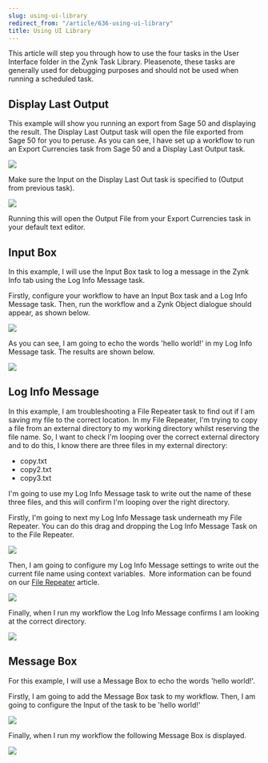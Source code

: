 ```yaml
---
slug: using-ui-library
redirect_from: "/article/636-using-ui-library"
title: Using UI Library
---
```

 This article will step you through how to use the four tasks in the User Interface folder in the Zynk Task Library. Pleasenote, these tasks are generally used for debugging purposes and should not be used when running a scheduled task.        

## Display Last Output
This example will show you running an export from Sage 50 and displaying the result. The Display Last Output task will open            the file exported from Sage 50 for you to peruse. As you can see, I have set up a workflow to run an Export Currencies            task from Sage 50 and a Display Last Output task.

[![](https://s3.amazonaws.com/helpscout.net/docs/assets/565effd4c697915b26a5c620/images/56b0a36fc6979143615648f7/file-K3FDDTimdD.png)](https://s3.amazonaws.com/helpscout.net/docs/assets/565effd4c697915b26a5c620/images/56b0a36fc6979143615648f7/file-K3FDDTimdD.png)

Make sure the Input on the Display Last Out task is specified to (Output from previous task).

[![](https://s3.amazonaws.com/helpscout.net/docs/assets/565effd4c697915b26a5c620/images/56bb57239033607d708f337d/file-hwWEhh2PKz.png)](https://s3.amazonaws.com/helpscout.net/docs/assets/565effd4c697915b26a5c620/images/56bb57239033607d708f337d/file-hwWEhh2PKz.png)

Running this will open the Output File from your Export Currencies task in your default text editor.

## Input Box
In this example, I will use the Input Box task to log a message in the Zynk Info tab using the Log Info Message task.

Firstly, configure your workflow to have an Input Box task and a Log Info Message task. Then, run the            workflow and a Zynk Object dialogue should appear, as shown below.

[![](https://s3.amazonaws.com/helpscout.net/docs/assets/565effd4c697915b26a5c620/images/56b0a3809033603f7da37031/file-b0hO1YVlHs.png)](https://s3.amazonaws.com/helpscout.net/docs/assets/565effd4c697915b26a5c620/images/56b0a3809033603f7da37031/file-b0hO1YVlHs.png)

As you can see, I am going to echo the words 'hello world!' in my Log Info Message task. The results are shown            below.

[![](https://s3.amazonaws.com/helpscout.net/docs/assets/565effd4c697915b26a5c620/images/56b0a392c6979143615648f8/file-dE1gRtPzCj.png)](https://s3.amazonaws.com/helpscout.net/docs/assets/565effd4c697915b26a5c620/images/56b0a392c6979143615648f8/file-dE1gRtPzCj.png)

## Log Info Message
In this example, I am troubleshooting a File Repeater task to find out if I am saving my file to the correct location.            In my File Repeater, I'm trying to copy a file from an external directory to my working directory whilst reserving            the file name. So, I want to check I'm looping over the correct external directory and to do this, I know there            are three files in my external directory:

 * copy.txt
 * copy2.txt
 * copy3.txt

I'm going to use my Log Info Message task to write out the name of these three files, and this will confirm I'm looping over            the right directory.

Firstly, I'm going to next my Log Info Message task underneath my File Repeater. You can do this drag and dropping the Log            Info Message Task on to the File Repeater.

[![](https://s3.amazonaws.com/helpscout.net/docs/assets/565effd4c697915b26a5c620/images/56bb58339033607d708f3389/file-U7f9StJuOk.png)](https://s3.amazonaws.com/helpscout.net/docs/assets/565effd4c697915b26a5c620/images/56bb58339033607d708f3389/file-U7f9StJuOk.png)

Then, I am going to configure my Log Info Message settings to write out the current file name using context variables.  More            information can be found on our [File Repeater](file-repeater) article.

[![](https://s3.amazonaws.com/helpscout.net/docs/assets/565effd4c697915b26a5c620/images/56bb58b99033607d708f3390/file-NDaKazKYYo.png)](https://s3.amazonaws.com/helpscout.net/docs/assets/565effd4c697915b26a5c620/images/56bb58b99033607d708f3390/file-NDaKazKYYo.png)

Finally, when I run my workflow the Log Info Message confirms I am looking at the correct directory.

[![](https://s3.amazonaws.com/helpscout.net/docs/assets/565effd4c697915b26a5c620/images/56bb58ec9033607d708f3391/file-AxeSzXSezI.png)](https://s3.amazonaws.com/helpscout.net/docs/assets/565effd4c697915b26a5c620/images/56bb58ec9033607d708f3391/file-AxeSzXSezI.png)

## Message Box
For this example, I will use a Message Box to echo the words 'hello world!'.

Firstly, I am going to add the Message Box task to my workflow. Then, I am going to configure the Input of the task to be            'hello world!'

[![](https://s3.amazonaws.com/helpscout.net/docs/assets/565effd4c697915b26a5c620/images/56b0a3aa9033603f7da37032/file-nwhzBb7btd.png)](https://s3.amazonaws.com/helpscout.net/docs/assets/565effd4c697915b26a5c620/images/56b0a3aa9033603f7da37032/file-nwhzBb7btd.png)

Finally, when I run my workflow the following Message Box is displayed.

[![](https://s3.amazonaws.com/helpscout.net/docs/assets/565effd4c697915b26a5c620/images/56b0a3b69033603f7da37033/file-y7LN657IiP.png)](https://s3.amazonaws.com/helpscout.net/docs/assets/565effd4c697915b26a5c620/images/56b0a3b69033603f7da37033/file-y7LN657IiP.png)
